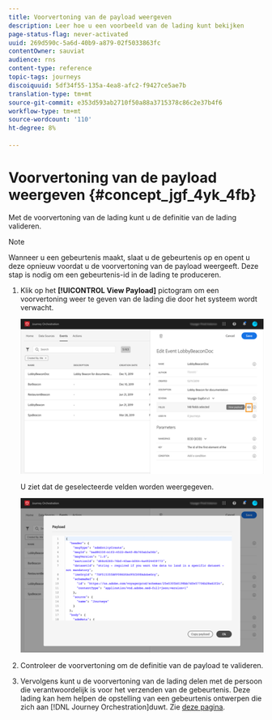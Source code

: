```yaml
---
title: Voorvertoning van de payload weergeven
description: Leer hoe u een voorbeeld van de lading kunt bekijken
page-status-flag: never-activated
uuid: 269d590c-5a6d-40b9-a879-02f5033863fc
contentOwner: sauviat
audience: rns
content-type: reference
topic-tags: journeys
discoiquuid: 5df34f55-135a-4ea8-afc2-f9427ce5ae7b
translation-type: tm+mt
source-git-commit: e353d593ab2710f50a88a3715378c86c2e37b4f6
workflow-type: tm+mt
source-wordcount: '110'
ht-degree: 8%

---
```




# Voorvertoning van de payload weergeven {#concept_jgf_4yk_4fb}

Met de voorvertoning van de lading kunt u de definitie van de lading valideren.

>[!NOTE]
>
>Wanneer u een gebeurtenis maakt, slaat u de gebeurtenis op en opent u deze opnieuw voordat u de voorvertoning van de payload weergeeft. Deze stap is nodig om een gebeurtenis-id in de lading te produceren.

1. Klik op het **[!UICONTROL View Payload]** pictogram om een voorvertoning weer te geven van de lading die door het systeem wordt verwacht.

   ![](../assets/journey13.png)

   U ziet dat de geselecteerde velden worden weergegeven.

   ![](../assets/journey14.png)

1. Controleer de voorvertoning om de definitie van de payload te valideren.

1. Vervolgens kunt u de voorvertoning van de lading delen met de persoon die verantwoordelijk is voor het verzenden van de gebeurtenis. Deze lading kan hem helpen de opstelling van een gebeurtenis ontwerpen die zich aan [!DNL Journey Orchestration]duwt. Zie [deze pagina](../event/additional-steps-to-send-events-to-journey-orchestration.md).
